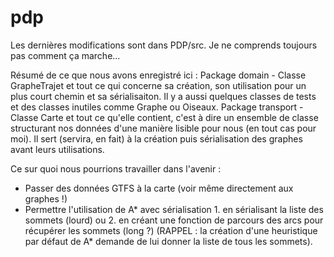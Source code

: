 # pdp
Les dernières modifications sont dans PDP/src. Je ne comprends toujours pas comment ça marche...

Résumé de ce que nous avons enregistré ici :
Package domain - Classe GrapheTrajet et tout ce qui concerne sa création, son utilisation pour un plus court chemin et sa sérialisaiton. Il y a aussi quelques classes de tests et des classes inutiles comme Graphe ou Oiseaux.
Package transport - Classe Carte et tout ce qu'elle contient, c'est à dire un ensemble de classe structurant nos données d'une manière lisible pour nous (en tout cas pour moi). Il sert (servira, en fait) à la création puis sérialisation des graphes avant leurs utilisations.
 
 Ce sur quoi nous pourrions travailler dans l'avenir :
 - Passer des données GTFS à la carte (voir même directement aux graphes !)
 - Permettre l'utilisation de A* avec sérialisation 1. en sérialisant la liste des sommets (lourd) ou 2. en créant une fonction de parcours des arcs pour récupérer les sommets (long ?) (RAPPEL : la création d'une heuristique par défaut de A* demande de lui donner la liste de tous les sommets).
